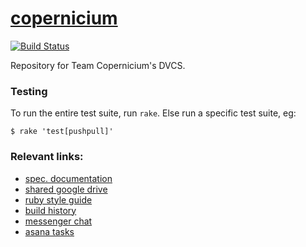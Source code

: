 [copernicium][wiki]
===================


[![Build Status](https://travis-ci.org/jeremywrnr/copernicium.svg)](https://travis-ci.org/jeremywrnr/copernicium)


Repository for Team Copernicium's DVCS.


### Testing

To run the entire test suite, run `rake`. Else run a specific test suite, eg:

    $ rake 'test[pushpull]'


### Relevant links:

- [spec. documentation](https://docs.google.com/document/d/1r3-NquhyRLbCncqTOQPwsznSZ-en6G6xzLbWIAmxhys/)
- [shared google drive](https://drive.google.com/open?id=0B3rmOUWm5OBlNzRnZTZEajFWZkU)
- [ruby style guide](https://github.com/styleguide/ruby)
- [build history](https://travis-ci.org/jeremywrnr/copernicium/builds)
- [messenger chat](https://www.messenger.com/t/563048860513155)
- [asana tasks](https://app.asana.com/0/56905660582491/calendar)


[wiki]:https://en.wikipedia.org/wiki/Copernicium
